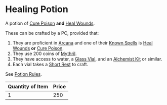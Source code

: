 # Healing Potion

A potion of [Cure Poison](../../../Magic/Spells/Spells%20by%20Level/Level%201/Cure%20Poison.md) **and** [Heal Wounds](../../../Magic/Spells/Spells%20by%20Level/Level%201/Heal%20Wounds.md).

These can be crafted by a PC, provided that:

1. They are proficient in [Arcana](../../../Player%20Characters/Skills/Primary%20Skills/Arcana.md) and one of their [Known Spells](../../../Magic/Spellcasting/Spell%20Learning/Known%20Spells.md) is [Heal Wounds](../../../Magic/Spells/Spells%20by%20Level/Level%201/Heal%20Wounds.md) **or** [Cure Poison](../../../Magic/Spells/Spells%20by%20Level/Level%201/Cure%20Poison.md).
2. They use 200 coins of [Mythril](../../../Magic/Spellcasting/Mythril.md).
3. They have access to water, a [Glass Vial](../10%20Coins/Glass%20Vial.md), and an [Alchemist Kit](../100%20Coins/Alchemist%20Kit.md) or similar.
4. Each vial takes a [Short Rest](../../../Game%20Procedures/Core%20Procedures/Resting.md#Short%20Rest) to craft.

See [Potion Rules](../../../Magic/Crafting/Potion%20Rules.md).

| Quantity of Item | Price |
| ---------------- | ----- |
| 1                | 250   |
